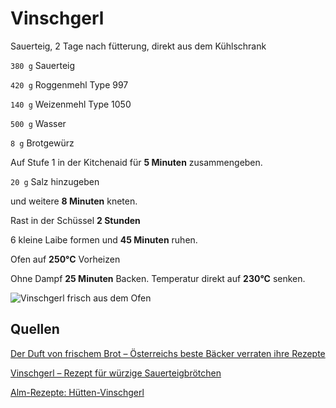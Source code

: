 # Vinschgerl

Sauerteig, 2 Tage nach fütterung, direkt aus dem Kühlschrank

`380 g` Sauerteig

`420 g` Roggenmehl Type 997

`140 g` Weizenmehl Type 1050

`500 g` Wasser

`8 g` Brotgewürz

Auf Stufe 1 in der Kitchenaid für **5 Minuten** zusammengeben.

`20 g` Salz hinzugeben

und weitere **8 Minuten** kneten.

Rast in der Schüssel **2 Stunden**

6 kleine Laibe formen und **45 Minuten** ruhen.

Ofen auf **250°C** Vorheizen

Ohne Dampf **25 Minuten** Backen. Temperatur direkt auf **230°C** senken.

![Vinschgerl frisch aus dem Ofen](bilder/Vinschgerl.jpg)

## Quellen

[Der Duft von frischem Brot – Österreichs beste Bäcker verraten ihre Rezepte](https://www.brandstaetterverlag.com/buch/der-duft-von-frischem-brot)

[Vinschgerl – Rezept für würzige Sauerteigbrötchen](https://www.mannbackt.de/2020/04/04/vinschgerl-rezept-fuer-wuerzige-sauerteigbroetchen-11988/)

[Alm-Rezepte: Hütten-Vinschgerl](https://www.ploetzblog.de/2016/08/13/alm-rezepte-huetten-vinschgerl/)
